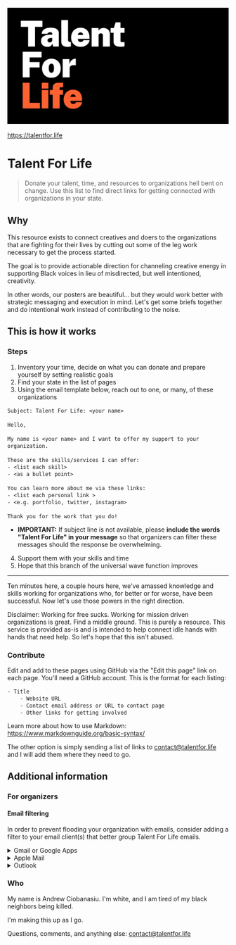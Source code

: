 ![Talent For Life Header Image](tfl.png)

https://talentfor.life

Talent For Life
===============

> Donate your talent, time, and resources to organizations hell bent on change. Use this list to find direct links for getting connected with organizations in your state.


## Why

This resource exists to connect creatives and doers to the organizations that are fighting for their lives by cutting out some of the leg work necessary to get the process started. 

The goal is to provide actionable direction for channeling creative energy in supporting Black voices in lieu of misdirected, but well intentioned, creativity. 

In other words, our posters are beautiful... but they would work better with strategic messaging and execution in mind. Let's get some briefs together and do intentional work instead of contributing to the noise.

## This is how it works

### Steps

1. Inventory your time, decide on what you can donate and prepare yourself by setting realistic goals
2. Find your state in the list of pages
3. Using the email template below, reach out to one, or many, of these organizations

```
Subject: Talent For Life: <your name>

Hello,

My name is <your name> and I want to offer my support to your organization. 

These are the skills/services I can offer:
- <list each skill> 
- <as a bullet point>

You can learn more about me via these links:
- <list each personal link >
- <e.g. portfolio, twitter, instagram>

Thank you for the work that you do! 

```

- **IMPORTANT:** If subject line is not available, please **include the words "Talent For Life" in your message** so that organizers can filter these messages should the response be overwhelming.
4. Support them with your skills and time
5. Hope that this branch of the universal wave function improves

-------

Ten minutes here, a couple hours here, we've amassed knowledge and skills working for organizations who, for better or for worse, have been successful. Now let's use those powers in the right direction.

Disclaimer: Working for free sucks. Working for mission driven organizations is great. Find a middle ground. This is purely a resource. This service is provided as-is and is intended to help connect idle hands with hands that need help. So let's hope that this isn't abused.

### Contribute

Edit and add to these pages using GitHub via the "Edit this page" link on each page. You'll need a GitHub account. This is the format for each listing:

```
- Title
    - Website URL
    - Contact email address or URL to contact page
    - Other links for getting involved
```

Learn more about how to use Markdown: https://www.markdownguide.org/basic-syntax/

The other option is simply sending a list of links to contact@talentfor.life and I will add them where they need to go. 

## Additional information

### For organizers

#### Email filtering

In order to prevent flooding your organization with emails, consider adding a filter to your email client(s) that better group Talent For Life emails.

<details>
  <summary>Gmail or Google Apps</summary>
  
  #### Create a Filter
  https://support.google.com/mail/answer/6579?hl=en

  #### Create a Label
  https://support.google.com/mail/answer/118708?hl=en&ref_topic=3394656
</details>

<details>
  <summary>Apple Mail</summary>
  
  #### MacOS: Create a rule
  https://support.apple.com/guide/mail/use-rules-to-manage-emails-you-receive-mlhlp1017/mac

  #### iOS: Filter emails
  https://support.apple.com/guide/iphone/flag-and-filter-emails-iph3caefa61/ios
</details>

<details>
  <summary>Outlook</summary>
  
  #### Manage emails using rules
  https://support.office.com/en-us/article/manage-email-messages-by-using-rules-c24f5dea-9465-4df4-ad17-a50704d66c59

  #### Rules for the Outlook Webapp
  https://support.microsoft.com/en-us/office/inbox-rules-in-outlook-web-app-edea3d17-00c9-434b-b9b7-26ee8d9f5622?ui=en-us&rs=en-us&ad=us
</details>



### Who

My name is Andrew Ciobanasiu. I'm white, and I am tired of my black neighbors being killed.

I'm making this up as I go.

Questions, comments, and anything else: contact@talentfor.life
